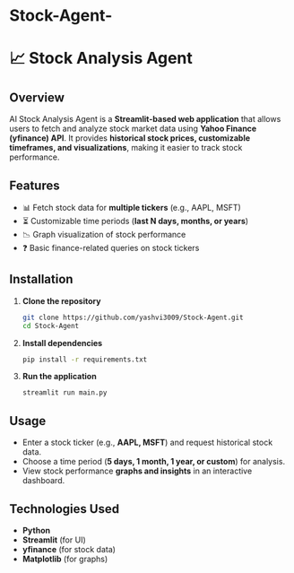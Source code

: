 # Stock-Agent-
# 📈 Stock Analysis Agent  

## Overview  
AI Stock Analysis Agent is a **Streamlit-based web application** that allows users to fetch and analyze stock market data using **Yahoo Finance (yfinance) API**. It provides **historical stock prices, customizable timeframes, and visualizations**, making it easier to track stock performance.  

## Features  
- 📊 Fetch stock data for **multiple tickers** (e.g., AAPL, MSFT)  
- ⏳ Customizable time periods (**last N days, months, or years**)  
- 📉 Graph visualization of stock performance  
- ❓ Basic finance-related queries on stock tickers  
  

## Installation  
1. **Clone the repository**  
   ```bash
   git clone https://github.com/yashvi3009/Stock-Agent.git
   cd Stock-Agent
   ```  
2. **Install dependencies**  
   ```bash
   pip install -r requirements.txt
   ```  
3. **Run the application**  
   ```bash
   streamlit run main.py
   ```  

## Usage  
- Enter a stock ticker (e.g., **AAPL, MSFT**) and request historical stock data.  
- Choose a time period (**5 days, 1 month, 1 year, or custom**) for analysis.  
- View stock performance **graphs and insights** in an interactive dashboard.  

## Technologies Used  
- **Python**   
- **Streamlit** (for UI)  
- **yfinance** (for stock data)  
- **Matplotlib** (for graphs)  


 
